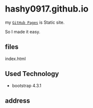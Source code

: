 # hashy0917.github.io

my [`GitHub Pages`](https://hashy0917.github.io) is Static site.

So I made it easy.

## files
index.html

## Used Technology
- bootstrap 4.3.1

## address
